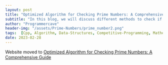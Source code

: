 ```yaml
---
layout: post
title: "Optimized Algorithm for Checking Prime Numbers: A Comprehensive Guide"
subtitle: "In this blog, we will discuss different methods to check if a number is a prime number or not, and analyze their time complexity. We will start with a basic algorithm and then move on to more advanced algorithms.."
author: "Programmercave"
header-img: "/assets/Prime-Numbers/prime_number2.png"
tags:  [Cpp, Algorithm, Data-Structures, Competitive-Programming, Mathematics]
date: 2023-02-28
---
```


Website moved to [Optimized Algorithm for Checking Prime Numbers: A Comprehensive Guide](https://programmercave.com/blog/2023/02/28/Optimized-Algorithm-for-Checking-Prime-Numbers-A-Comprehensive-Guide)